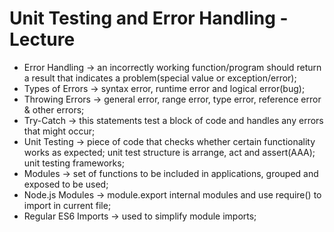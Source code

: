 # Unit Testing and Error Handling - Lecture

* Error Handling -> an incorrectly working function/program should return a result that indicates a problem(special value or exception/error);
* Types of Errors -> syntax error, runtime error and logical error(bug);
* Throwing Errors -> general error, range error, type error, reference error & other errors;
* Try-Catch -> this statements test a block of code and handles any errors that might occur;
* Unit Testing -> piece of code that checks whether certain functionality works as expected; unit test structure is arrange, act and assert(AAA); unit testing frameworks;
* Modules -> set of functions to be included in applications, grouped and exposed to be used;
* Node.js Modules -> module.export internal modules and use require() to import in current file;
* Regular ES6 Imports -> used to simplify module imports;
